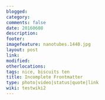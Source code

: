 ```yaml
---
blogged: 
category: 
comments: false
date: 20160608
description: 
footer: 
imagefeature: nanotubes.1440.jpg
layout: post
link: 
modified: 
otherlocations: 
tags: nice, biscuits ten
title: Incomplete Frontmatter
type: photo|video|status|quote|link
wiki: testwiki2
---
```

<!--summary-->